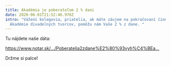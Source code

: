 ```yaml
---
title: Akadémia je poberateľom 2 % dani
date: 2020-06-01T21:52:46.976Z
intro: "Vážení kolegovia, priatelia, ak máte záujem na pokračovaní činnosti
  Akadémie divadelných tvorcov, pomôžu nám Vaše 2 % z dane. "
---
```

Tu nájdete naše dáta:

https://www.notar.sk/…/Poberatelia2zdane%E2%80%93vyh%C4%BEa…

Držme si palce!